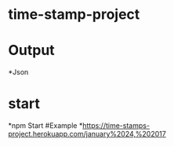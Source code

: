 # time-stamp-project
# Output
*Json
# start
*npm Start
#Example
*https://time-stamps-project.herokuapp.com/january%2024,%202017
